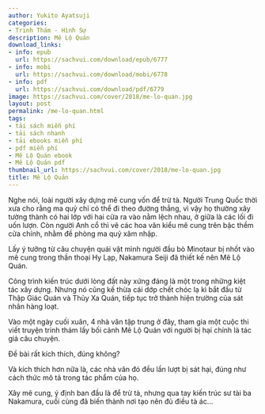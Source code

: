```yaml
---
author: Yukito Ayatsuji
categories:
- Trinh Thám - Hình Sự
description: Mê Lộ Quán
download_links:
- info: epub
  url: https://sachvui.com/download/epub/6777
- info: mobi
  url: https://sachvui.com/download/mobi/6778
- info: pdf
  url: https://sachvui.com/download/pdf/6779
image: https://sachvui.com/cover/2018/me-lo-quan.jpg
layout: post
permalink: /me-lo-quan.html
tags:
- tải sách miễn phí
- tải sách nhanh
- tải ebooks miễn phí
- pdf miễn phí
- Mê Lộ Quán ebook
- Mê Lộ Quán pdf
thumbnail_url: https://sachvui.com/cover/2018/me-lo-quan.jpg
title: Mê Lộ Quán
---
```


 <div class="item-desc text-justify"> <p>Nghe nói, loài người xây dựng mê cung vốn để trừ tà. Người Trung Quốc thời xưa cho rằng ma quỷ chỉ có thể đi theo đường thẳng, vì vậy họ thường xây tường thành có hai lớp với hai cửa ra vào nằm lệch nhau, ở giữa là các lối đi uốn lượn. Còn người Anh cổ thì vẽ các hoa văn kiểu mê cung trên bậc thềm cửa chính, nhằm đề phòng ma quỷ xâm nhập.</p><p>Lấy ý tưởng từ câu chuyện quái vật mình người đầu bò Minotaur bị nhốt vào mê cung trong thần thoại Hy Lạp, Nakamura Seiji đã thiết kế nên Mê Lộ Quán.</p><p>Công trình kiến trúc dưới lòng đất này xứng đáng là một trong những kiệt tác xây dựng. Nhưng nó cũng kế thừa cái dớp chết chóc lạ kì bắt đầu từ Thập Giác Quán và Thủy Xa Quán, tiếp tục trở thành hiện trường của sát nhân hàng loạt.</p><p>Vào một ngày cuối xuân, 4 nhà văn tập trung ở đây, tham gia một cuộc thi viết truyện trinh thám lấy bối cảnh Mê Lộ Quán với người bị hại chính là tác giả câu chuyện.</p><p>Đề bài rất kích thích, đúng không?</p><p>Và kích thích hơn nữa là, các nhà văn đó đều lần lượt bị sát hại, đúng như cách thức mô tả trong tác phẩm của họ.</p><p>Xây mê cung, ý định ban đầu là để trừ tà, nhưng qua tay kiến trúc sư tài ba Nakamura, cuối cùng đã biến thành nơi tạo nên đủ điều tà ác…</p> </div>